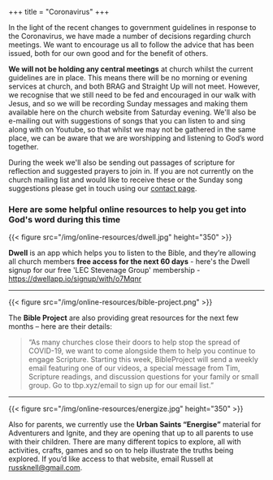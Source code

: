 +++
title = "Coronavirus"
+++

 In the light of the recent changes to government guidelines in response to the Coronavirus, we have made a number of decisions regarding church meetings. We want to encourage us all to follow the advice that has been issued, both for our own good and for the benefit of others.

**We will not be holding any central meetings** at church whilst the current guidelines are in place. This means there will be no morning or evening services at church, and both BRAG and Straight Up will not meet. However, we recognise that we still need to be fed and encouraged in our walk with Jesus, and so we will be recording Sunday messages and making them available here on the church website from Saturday evening. We'll also be e-mailing out with suggestions of songs that you can listen to and sing along with on Youtube, so that whilst we may not be gathered in the same place, we can be aware that we are worshipping and listening to God’s word together. 

During the week we'll also be sending out passages of scripture for reflection and suggested prayers to join in. If you are not currently on the church mailing list and would like to receive these or the Sunday song suggestions please get in touch using our [contact page](/contact).

### Here are some helpful online resources to help you get into God's word during this time

{{< figure src="/img/online-resources/dwell.jpg" height="350" >}}

**Dwell** is an app which helps you to listen to the Bible, and they’re allowing all church members **free access for the next 60 days** - here's the Dwell signup for our free 'LEC Stevenage Group' membership - https://dwellapp.io/signup/with/o7Mqnr

---

{{< figure src="/img/online-resources/bible-project.png" >}}

The **Bible Project** are also providing great resources for the next few months – here are their details:

> “As many churches close their doors to help stop the spread of COVID-19, we want to come alongside them to help you continue to engage Scripture. Starting this week, BibleProject will send a weekly email featuring one of our videos, a special message from Tim, Scripture readings, and discussion questions for your family or small group. Go to tbp.xyz/email to sign up for our email list.”

---

{{< figure src="/img/online-resources/energize.jpg" height="350" >}}

Also for parents, we currently use the **Urban Saints “Energise”** material for Adventurers and Ignite, and they are opening that up to all parents to use with their children. There are many different topics to explore, all with activities, crafts, games and so on to help illustrate the truths being explored. If you’d like access to that website, email Russell at russknell@gmail.com.